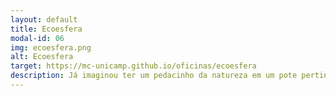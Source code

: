 ```yaml
---
layout: default
title: Ecoesfera
modal-id: 06
img: ecoesfera.png
alt: Ecoesfera
target: https://mc-unicamp.github.io/oficinas/ecoesfera
description: Já imaginou ter um pedacinho da natureza em um pote pertinho de você? Ver um ecossistema se desenvolvendo e crescendo? Aventure-se construindo uma EcoEsfera!
---
```

